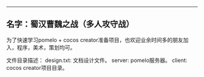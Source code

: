
---------------------------
名字：蜀汉曹魏之战（多人攻守战）
---------------------------

为了快速学习pomelo + cocos creator准备项目，也欢迎业余时间多的朋友加入，程序，美术，策划均可。

文件目录描述：
design.txt: 文档设计文件。
server: pomelo服务器。
client: cocos creator项目目录。
